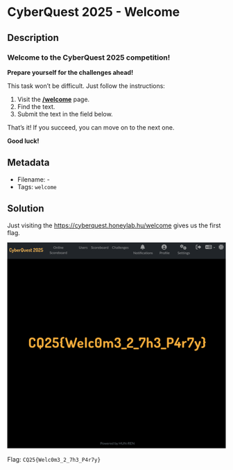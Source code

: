 # CyberQuest 2025 - Welcome

## Description

### Welcome to the CyberQuest 2025 competition!

**Prepare yourself for the challenges ahead!**

This task won’t be difficult. Just follow the instructions:

1. Visit the **[/welcome](https://cyberquest.honeylab.hu/welcome)** page.
2. Find the text.
3. Submit the text in the field below.

That’s it! If you succeed, you can move on to the next one.

**Good luck!**


## Metadata

- Filename: -
- Tags: `welcome`

## Solution

Just visiting the <https://cyberquest.honeylab.hu/welcome> gives us the first flag.

![flag](media/flag.png)

Flag: `CQ25{Welc0m3_2_7h3_P4r7y}`